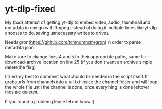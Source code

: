 # yt-dlp-fixed
My (bad) attempt of getting yt-dlp to embed video, audio, thumbnail and metadata in one go with ffmpeg instead of doing it multiple times like yt-dlp chooses to do, saving unnecessary writes to drives.

Needs gron(https://github.com/tomnomnom/gron) in order to parse metadata json

Make sure to change lines 4 and 5 to their appropriate paths, same for --download-archive location on line 25 (if you don't want an archive simple delete the flag).

I tried my best to comment what should be needed in the script itself. It grabs urls from channels into a url.txt inside the channel folder and will loop the whole file until the channel is done, once everything is done leftover files are deleted.

If you found a problem please let me know :)
